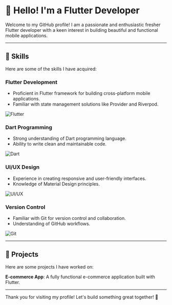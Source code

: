 # 👋 Hello! I'm a Flutter Developer

Welcome to my GitHub profile! I am a passionate and enthusiastic fresher Flutter developer with a keen interest in building beautiful and functional mobile applications.

---

## 🚀 Skills

Here are some of the skills I have acquired:

### Flutter Development
- Proficient in Flutter framework for building cross-platform mobile applications.
- Familiar with state management solutions like Provider and Riverpod.

![Flutter](https://flutter.dev/assets/homepage/carousel/slide_1-layer_1-0f3d5d365f56d522a0a3a5aaf89caba747fd60c41b5a02c0bcdaf5c1f79e5c8e.png)

### Dart Programming
- Strong understanding of Dart programming language.
- Ability to write clean and maintainable code.

![Dart](https://dart.dev/assets/shared/dart-logo-for-shares.png)

### UI/UX Design
- Experience in creating responsive and user-friendly interfaces.
- Knowledge of Material Design principles.

![UI/UX](https://miro.medium.com/v2/resize:fit:640/format:webp/1*H3B0-DAEQt8Zg8E3XUeWiw.png)

### Version Control
- Familiar with Git for version control and collaboration.
- Understanding of GitHub workflows.

![Git](https://git-scm.com/images/logos/downloads/Git-Icon-1788C.png)

---

## 🌟 Projects

Here are some projects I have worked on:

**E-commerce App**: A fully functional e-commerce application built with Flutter.

---

Thank you for visiting my profile! Let's build something great together! 🎉
